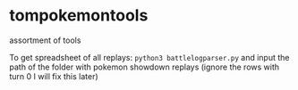 # tompokemontools
assortment of tools

To get spreadsheet of all replays: `python3 battlelogparser.py` 
and input the path of the folder with pokemon showdown replays
(ignore the rows with turn 0 I will fix this later)


